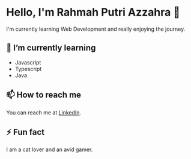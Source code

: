 # Hello, I'm Rahmah Putri Azzahra 👋

I'm currently learning Web Development and really enjoying the journey.

## 🌱 I’m currently learning

- Javascript
- Typescript
- Java

## 📫 How to reach me

You can reach me at [LinkedIn](https://linkedin.com/in/rahmah-putri-azzahra).

## ⚡ Fun fact

I am a cat lover and an avid gamer.